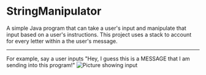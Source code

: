 # StringManipulator
A simple Java program that can take a user's input and manipulate that input based on a user's instructions. This project uses a stack to account for every letter within a the user's message.
________________________________________________________________________________________________________________________________
For example, say a user inputs "Hey, I guess this is a MESSAGE that I am sending into this program!"
![Picture showing input](https://imgur.com/a/kMEHr)

